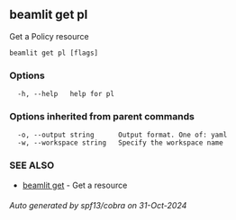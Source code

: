## beamlit get pl

Get a Policy resource

```
beamlit get pl [flags]
```

### Options

```
  -h, --help   help for pl
```

### Options inherited from parent commands

```
  -o, --output string      Output format. One of: yaml
  -w, --workspace string   Specify the workspace name
```

### SEE ALSO

* [beamlit get](beamlit_get.md)	 - Get a resource

###### Auto generated by spf13/cobra on 31-Oct-2024

